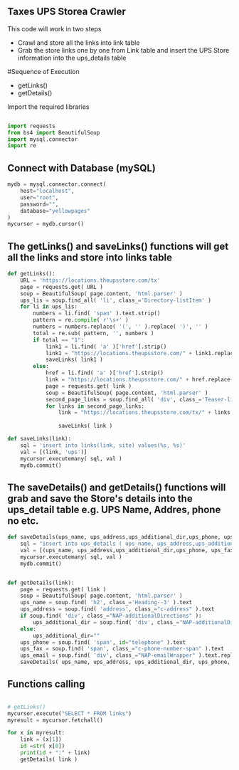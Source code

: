 ## Taxes UPS Storea Crawler 

This code will work in two steps
- Crawl and store all the links into link table
- Grab the store links one by one from Link table and insert the UPS Store information into the ups_details table

#Sequence of Execution 
- getLinks()
- getDetails()

Import the required libraries
```python

import requests
from bs4 import BeautifulSoup
import mysql.connector
import re
```
## Connect with Database (mySQL)
```python
mydb = mysql.connector.connect(
    host="localhost",
    user="root",
    password="",
    database="yellowpages"
)
mycursor = mydb.cursor()

```
## The getLinks() and saveLinks() functions will get all the links and store into links table
```python
def getLinks():
    URL = 'https://locations.theupsstore.com/tx'
    page = requests.get( URL )
    soup = BeautifulSoup( page.content, 'html.parser' )
    ups_lis = soup.find_all( 'li', class_='Directory-listItem' )
    for li in ups_lis:
        numbers = li.find( 'span' ).text.strip()
        pattern = re.compile( r'\s+' )
        numbers = numbers.replace( '(', '' ).replace( ')', '' )
        total = re.sub( pattern, '', numbers )
        if total == "1":
            link1 = li.find( 'a' )['href'].strip()
            link1 = "https://locations.theupsstore.com/" + link1.replace( "../tx/", '' )
            saveLinks( link1 )
        else:
            href = li.find( 'a' )['href'].strip()
            link = "https://locations.theupsstore.com/" + href.replace( "../tx/", '' )
            page = requests.get( link )
            soup = BeautifulSoup( page.content, 'html.parser' )
            second_page_links = soup.find_all( 'div', class_='Teaser-link' )
            for links in second_page_links:
                link = "https://locations.theupsstore.com/tx/" + links.find( 'a' )['href'].strip().replace( "../tx/",
                                                                                                            '' )
                saveLinks( link )


```

```python
def saveLinks(link):
    sql = 'insert into links(link, site) values(%s, %s)'
    val = [(link, 'ups')]
    mycursor.executemany( sql, val )
    mydb.commit()
```
## The saveDetails() and getDetails() functions will grab and save the Store's details into the ups_detail table e.g. UPS Name, Addres, phone no etc.
```python
def saveDetails(ups_name, ups_address,ups_additional_dir,ups_phone, ups_fax,ups_email):
    sql = "insert into ups_details ( ups_name, ups_address,ups_additional_dir,ups_phone, ups_fax,ups_email) values(%s, %s,%s, %s,%s, %s)"
    val = [(ups_name, ups_address,ups_additional_dir,ups_phone, ups_fax,ups_email)]
    mycursor.executemany( sql, val )
    mydb.commit()

```
```python

def getDetails(link):
    page = requests.get( link )
    soup = BeautifulSoup( page.content, 'html.parser' )
    ups_name = soup.find( 'h2', class_='Heading--3' ).text
    ups_address = soup.find( 'address', class_="c-address" ).text
    if soup.find( 'div', class_="NAP-additionalDirections" ):
        ups_additional_dir = soup.find( 'div', class_="NAP-additionalDirections" ).text
    else:
        ups_additional_dir=""
    ups_phone = soup.find( 'span', id="telephone" ).text
    ups_fax = soup.find( 'span', class_="c-phone-number-span" ).text
    ups_email = soup.find( 'div', class_="NAP-emailWrapper" ).text.replace("Email:", "")
    saveDetails( ups_name, ups_address, ups_additional_dir, ups_phone, ups_fax, ups_email )

```
## Functions calling
```python

# getLinks()
mycursor.execute("SELECT * FROM links")
myresult = mycursor.fetchall()

for x in myresult:
    link = (x[1])
    id =str( x[0])
    print(id + ":" + link)
    getDetails( link )

